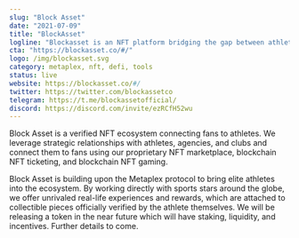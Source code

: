 ```yaml
---
slug: "Block Asset"
date: "2021-07-09"
title: "BlockAsset"
logline: "Blockasset is an NFT platform bridging the gap between athletes and fans by providing real-world experiences and perks along with unique digital collectibles."
cta: "https://blockasset.co/#/"
logo: /img/blockasset.svg
category: metaplex, nft, defi, tools
status: live
website: https://blockasset.co/#/
twitter: https://twitter.com/blockassetco
telegram: https://t.me/blockassetofficial/
discord: https://discord.com/invite/ezRCfH52wu
---
```


Block Asset is a verified NFT ecosystem connecting fans to athletes. We leverage strategic relationships with athletes, agencies, and clubs and connect them to fans using our proprietary NFT marketplace, blockchain NFT ticketing, and blockchain NFT gaming.

Block Asset is building upon the Metaplex protocol to bring elite athletes into the ecosystem. By working directly with sports stars around the globe, we offer unrivaled real-life experiences and rewards, which are attached to collectible pieces officially verified by the athlete themselves. We will be releasing a token in the near future which will have staking, liquidity, and incentives. Further details to come.
